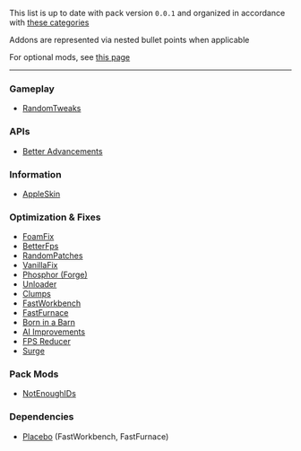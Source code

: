 This list is up to date with pack version `0.0.1` and organized in accordance with [these categories](https://github.com/06000208/metanoia/wiki/Mod-Categories)

Addons are represented via nested bullet points when applicable

For optional mods, see [this page](https://github.com/06000208/metanoia/wiki/Optional-Mods)

***

### Gameplay

- [RandomTweaks](https://www.curseforge.com/minecraft/mc-mods/randomtweaks)

### APIs

- [Better Advancements](https://www.curseforge.com/minecraft/mc-mods/better-advancements)

### Information

- [AppleSkin](https://www.curseforge.com/minecraft/mc-mods/appleskin)

### Optimization & Fixes

- [FoamFix](https://www.curseforge.com/minecraft/mc-mods/foamfix-optimization-mod)
- [BetterFps](https://www.curseforge.com/minecraft/mc-mods/betterfps)
- [RandomPatches](https://www.curseforge.com/minecraft/mc-mods/randompatches)
- [VanillaFix](https://www.curseforge.com/minecraft/mc-mods/vanillafix)
- [Phosphor (Forge)](https://www.curseforge.com/minecraft/mc-mods/phosphor-forge)
- [Unloader](https://www.curseforge.com/minecraft/mc-mods/unloader)
- [Clumps](https://www.curseforge.com/minecraft/mc-mods/clumps)
- [FastWorkbench](https://www.curseforge.com/minecraft/mc-mods/fastworkbench)
- [FastFurnace](https://www.curseforge.com/minecraft/mc-mods/fastfurnace)
- [Born in a Barn](https://www.curseforge.com/minecraft/mc-mods/born-in-a-barn)
- [AI Improvements](https://www.curseforge.com/minecraft/mc-mods/ai-improvements)
- [FPS Reducer](https://www.curseforge.com/minecraft/mc-mods/fps-reducer)
- [Surge](https://www.curseforge.com/minecraft/mc-mods/surge)

### Pack Mods

- [NotEnoughIDs](https://www.curseforge.com/minecraft/mc-mods/notenoughids)

### Dependencies

- [Placebo](https://www.curseforge.com/minecraft/mc-mods/placebo) (FastWorkbench, FastFurnace)
